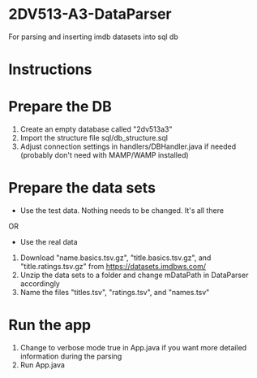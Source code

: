 # 2DV513-A3-DataParser
For parsing and inserting imdb datasets into sql db

# Instructions #

# Prepare the DB
1. Create an empty database called "2dv513a3"
2. Import the structure file sql/db_structure.sql
3. Adjust connection settings in handlers/DBHandler.java if needed (probably don't need with MAMP/WAMP installed)

# Prepare the data sets
* Use the test data. Nothing needs to be changed. It's all there

OR

* Use the real data
1. Download "name.basics.tsv.gz", "title.basics.tsv.gz", and "title.ratings.tsv.gz" from https://datasets.imdbws.com/
2. Unzip the data sets to a folder and change mDataPath in DataParser accordingly
3. Name the files "titles.tsv", "ratings.tsv", and "names.tsv"

# Run the app
1. Change to verbose mode true in App.java if you want more detailed information during the parsing
2. Run App.java
